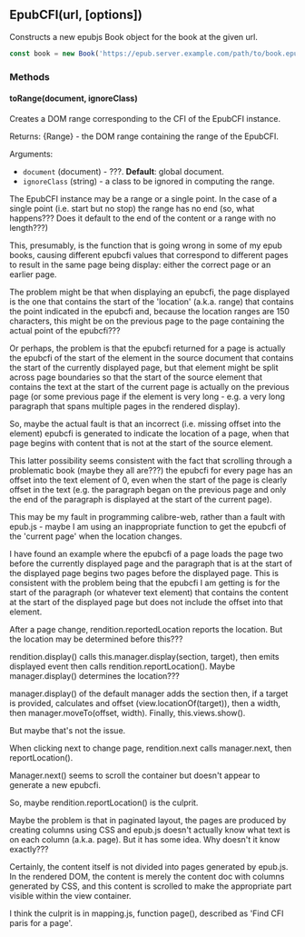 <h2 id="epubcfi">EpubCFI(url, [options])</h2>

Constructs a new epubjs Book object for the book at the given url.

```js
const book = new Book('https://epub.server.example.com/path/to/book.epub');
```

<h3 id='epubcfi.methods'>Methods</h3>

<h4 id="epubcfi.toRange">toRange(document, ignoreClass)</h4>

Creates a DOM range corresponding to the CFI of the EpubCFI instance.

Returns: {Range} - the DOM range containing the range of the EpubCFI.

Arguments:

 * `document` (document) - ???. **Default**: global document.
 * `ignoreClass` (string) - a class to be ignored in computing the range.

The EpubCFI instance may be a range or a single point. In the case of a
single point (i.e. start but no stop) the range has no end (so, what
happens??? Does it default to the end of the content or a range with no
length???)


This, presumably, is the function that is going wrong in some of my epub
books, causing different epubcfi values that correspond to different pages
to result in the same page being display: either the correct page or an
earlier page.

The problem might be that when displaying an epubcfi, the page displayed is
the one that contains the start of the 'location' (a.k.a. range) that
contains the point indicated in the epubcfi and, because the location
ranges are 150 characters, this might be on the previous page to the page
containing the actual point of the epubcfi???

Or perhaps, the problem is that the epubcfi returned for a page is actually
the epubcfi of the start of the element in the source document that
contains the start of the currently displayed page, but that element might
be split across page boundaries so that the start of the source element
that contains the text at the start of the current page is actually on the
previous page (or some previous page if the element is very long - e.g. a
very long paragraph that spans multiple pages in the rendered display).

So, maybe the actual fault is that an incorrect (i.e. missing offset into
the element) epubcfi is generated to indicate the location of a page, when
that page begins with content that is not at the start of the source
element.

This latter possibility seems consistent with the fact that scrolling
through a problematic book (maybe they all are???) the epubcfi for every
page has an offset into the text element of 0, even when the start of the
page is clearly offset in the text (e.g. the paragraph began on the
previous page and only the end of the paragraph is displayed at the start
of the current page).

This may be my fault in programming calibre-web, rather than a fault with
epub.js - maybe I am using an inappropriate function to get the epubcfi of
the 'current page' when the location changes.

I have found an example where the epubcfi of a page loads the page two
before the currently displayed page and the paragraph that is at the start
of the displayed page begins two pages before the displayed page. This is
consistent with the problem being that the epubcfi I am getting is for the
start of the paragraph (or whatever text element) that contains the content
at the start of the displayed page but does not include the offset into
that element.

After a page change, rendition.reportedLocation reports the location. But
the location may be determined before this???

rendition.display() calls this.manager.display(section, target), then emits
displayed event then calls rendition.reportLocation(). Maybe
manager.display() determines the location???

manager.display() of the default manager adds the section then, if a target
is provided, calculates and offset (view.locationOf(target)), then a width,
then manager.moveTo(offset, width). Finally, this.views.show().

But maybe that's not the issue.

When clicking next to change page, rendition.next calls manager.next, then
reportLocation().

Manager.next() seems to scroll the container but doesn't appear to generate
a new epubcfi.

So, maybe rendition.reportLocation() is the culprit.

Maybe the problem is that in paginated layout, the pages are produced by
creating columns using CSS and epub.js doesn't actually know what text is
on each column (a.k.a. page). But it has some idea. Why doesn't it know
exactly???

Certainly, the content itself is not divided into pages generated by
epub.js. In the rendered DOM, the content is merely the content doc with
columns generated by CSS, and this content is scrolled to make the
appropriate part visible within the view container.

I think the culprit is in mapping.js, function page(), described as 'Find
CFI paris for a page'.



